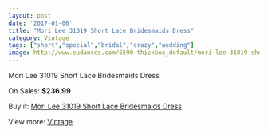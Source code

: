 ```yaml
---
layout: post
date: '2017-01-06'
title: "Mori Lee 31019 Short Lace Bridesmaids Dress"
category: Vintage
tags: ["short","special","bridal","crazy","wedding"]
image: http://www.eudances.com/6590-thickbox_default/mori-lee-31019-short-lace-bridesmaids-dress.jpg
---
```

Mori Lee 31019 Short Lace Bridesmaids Dress

On Sales: **$236.99**
<a href="https://www.eudances.com/en/vintage/2418-mori-lee-31019-short-lace-bridesmaids-dress.html"><amp-img layout="responsive" width="600" height="600" src="//www.eudances.com/6590-thickbox_default/mori-lee-31019-short-lace-bridesmaids-dress.jpg" alt="Mori Lee 31019 Short Lace Bridesmaids Dress 0" /></a>
<a href="https://www.eudances.com/en/vintage/2418-mori-lee-31019-short-lace-bridesmaids-dress.html"><amp-img layout="responsive" width="600" height="600" src="//www.eudances.com/6591-thickbox_default/mori-lee-31019-short-lace-bridesmaids-dress.jpg" alt="Mori Lee 31019 Short Lace Bridesmaids Dress 1" /></a>

Buy it: [Mori Lee 31019 Short Lace Bridesmaids Dress](https://www.eudances.com/en/vintage/2418-mori-lee-31019-short-lace-bridesmaids-dress.html "Mori Lee 31019 Short Lace Bridesmaids Dress")

View more: [Vintage](https://www.eudances.com/en/29-vintage "Vintage")